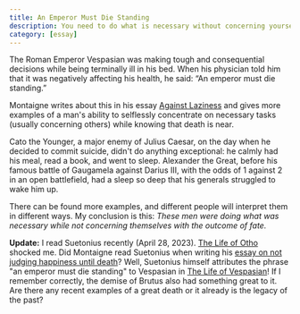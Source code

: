 ```yaml
---
title: An Emperor Must Die Standing
description: You need to do what is necessary without concerning yourself with the outcome of fate.
category: [essay]
---
```


The Roman Emperor Vespasian was making tough and consequential decisions while being terminally ill in his bed. When his physician told him that it was negatively affecting his health, he said: “An emperor must die standing.”

Montaigne writes about this in his essay [Against Laziness](https://hyperessays.net/essays/against-laziness/) and gives more examples of a man's ability to selflessly concentrate on necessary tasks (usually concerning others) while knowing that death is near.

Cato the Younger, a major enemy of Julius Caesar, on the day when he decided to commit suicide, didn't do anything exceptional: he calmly had his meal, read a book, and went to sleep. Alexander the Great, before his famous battle of Gaugamela against Darius III, with the odds of 1 against 2 in an open battlefield, had a sleep so deep that his generals struggled to wake him up.

There can be found more examples, and different people will interpret them in different ways. My conclusion is this: _These men were doing what was necessary while not concerning themselves with the outcome of fate._

**Update:** I read Suetonius recently (April 28, 2023). [The Life of Otho](http://penelope.uchicago.edu/Thayer/E/Roman/Texts/Suetonius/12Caesars/Otho*.html) shocked me. Did Montaigne read Suetonius when writing his [essay on not judging happiness until death](https://hyperessays.net/cotton/book/I/chapter/18/)? Well, Suetonius himself attributes the phrase "an emperor must die standing" to Vespasian in [The Life of Vespasian](http://penelope.uchicago.edu/Thayer/E/Roman/Texts/Suetonius/12Caesars/Vespasian*.html)! If I remember correctly, the demise of Brutus also had something great to it. Are there any recent examples of a great death or it already is the legacy of the past?